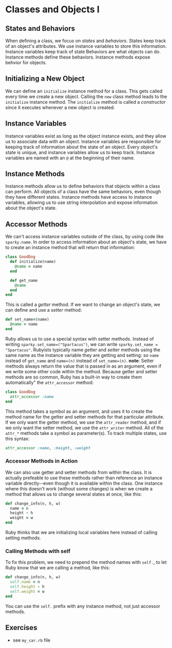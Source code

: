 # Classes and Objects I

## States and Behaviors

When defining a class, we focus on _states_ and _behaviors_.
States keep track of an object's attributes. We use instance variables to store this information.
Instance variables keep track of state
Behaviors are what objects can do. Instance methods define these behaviors.
Instance methods expose behvior for objects.

## Initializing a New Object

We can define an `initialize` instance method for a class. This gets called every time we create a new object.
Calling the `new` class method leads to the `initialize` instance method.
The `initialize` method is called a _constructor_ since it executes whenever a new object is created.

## Instance Variables

Instance variables exist as long as the object instance exists, and they allow us to associate data with an object.
Instance variables are responsible for keeping track of information about the state of an object.
Every object's state is unique, and instance variables allow us to keep track.
Instance variables are named with an `@` at the beginning of their name.

## Instance Methods

Instance methods allow us to define behaviors that objects within a class can perform.
All objects of a class have the same behaviors, even though they have different states.
Instance methods have access to instance variables, allowing us to use string interpolation and expose information about the object's state.

## Accessor Methods

We can't access instance variables outside of the class, by using code like `sparky.name`.
In order to access information about an object's state, we have to create an instance method that will return that information:

```ruby
class GoodDog
  def initialize(name)
    @name = name
  end

  def get_name
    @name
  end
end
```

This is called a _getter_ method.
If we want to change an object's state, we can define and use a _setter_ method:

```ruby
def set_name=(name)
  @name = name
end
```

Ruby allows us to use a special syntax with setter methods. Instead of writing `sparky.set_name=("Spartacus")`, we can write `sparky.set_name = "Spartacus"`.
Rubyists typically name _getter_ and _setter_ methods using the same name as the instance variable they are getting and setting: so `name` instead of `get_name` and `name=(n)` instead of `set_name=(n)`.
**note**: Setter methods always return the value that is passed in as an argument, even if we write some other code within the method.
Because getter and setter methods are so common, Ruby has a built-in way to create them automatically" the `attr_accessor` method:

```ruby
class GoodDog
  attr_accessor :name
end
```

This method takes a symbol as an argument, and uses it to create the method name for the getter and setter methods for that particular attribute.
If we only want the getter method, we use the `attr_reader` method, and if we only want the setter method, we use the `attr_writer` method.
All of the `attr_*` methods take a symbol as parameter(s).
To track multiple states, use this syntax:

```ruby
attr_accessor :name, :height, :weight
```

### Accessor Methods in Action

We can also use getter and setter methods from within the class.
It is actually prefeable to use these methods rather than reference an instance variable directly--even though it is available within the class.
One instance where this doesn't work (without some changes) is when we create a method that allows us to change several states at once, like this:

```ruby
def change_info(n, h, w)
  name = n
  height - h
  weight = w
end
```

Ruby thinks that we are initializing local variables here instead of calling setting methods.

### Calling Methods with self

To fix this problem, we need to prepend the method names with `self.`, to let Ruby know that we are calling a method, like this:

```ruby
def change_info(n, h, w)
  self.name = n
  self.height - h
  self.weight = w
end
```

You can use the `self.` prefix with any instance method, not just accessor methods.

## Exercises

- see `my_car.rb` file
